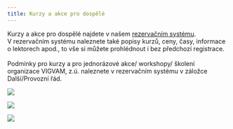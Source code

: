 ```yaml
---
title: Kurzy a akce pro dospělé
---
```

Kurzy a akce pro dospělé najdete v našem [rezervačním systému](https://vigvam.webooker.eu/).\
V rezervačním systému naleznete také popisy kurzů, ceny, časy,  informace o lektorech apod., to vše si můžete prohlédnout i bez předchozí registrace. \
\
Podmínky pro kurzy a pro jednorázové akce/ workshopy/ školení organizace VIGVAM, z.ú. naleznete v rezervačním systému v záložce Další/Provozní řád.

![](/images/uploads/2020_vgv_dospeli_kurz-back-to-work.jpg)

![](/images/uploads/2020_21_pohybove-kurzy-dospeli_vigvam.jpg)

![](/images/uploads/2020_priprava-na-porod_vgv.jpg)

![]()